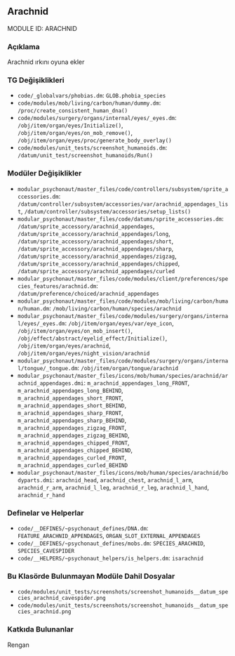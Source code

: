 ## Arachnid

MODULE ID: ARACHNID

### Açıklama

Arachnid ırkını oyuna ekler

### TG Değişiklikleri

- `code/_globalvars/phobias.dm`: `GLOB.phobia_species`
- `code/modules/mob/living/carbon/human/dummy.dm`: `/proc/create_consistent_human_dna()`
- `code/modules/surgery/organs/internal/eyes/_eyes.dm`: `/obj/item/organ/eyes/Initialize()`, `/obj/item/organ/eyes/on_mob_remove()`, `/obj/item/organ/eyes/proc/generate_body_overlay()`
- `code/modules/unit_tests/screenshot_humanoids.dm`: `/datum/unit_test/screenshot_humanoids/Run()`

### Modüler Değişiklikler

- `modular_psychonaut/master_files/code/controllers/subsystem/sprite_accessories.dm`: `/datum/controller/subsystem/accessories/var/arachnid_appendages_list`, `/datum/controller/subsystem/accessories/setup_lists()`
- `modular_psychonaut/master_files/code/datums/sprite_accessories.dm`: `/datum/sprite_accessory/arachnid_appendages`, `/datum/sprite_accessory/arachnid_appendages/long`, `/datum/sprite_accessory/arachnid_appendages/short`, `/datum/sprite_accessory/arachnid_appendages/sharp`, `/datum/sprite_accessory/arachnid_appendages/zigzag`, `/datum/sprite_accessory/arachnid_appendages/chipped`, `/datum/sprite_accessory/arachnid_appendages/curled`
- `modular_psychonaut/master_files/code/modules/client/preferences/species_features/arachnid.dm`: `/datum/preference/choiced/arachnid_appendages`
- `modular_psychonaut/master_files/code/modules/mob/living/carbon/human/human.dm`: `/mob/living/carbon/human/species/arachnid`
- `modular_psychonaut/master_files/code/modules/surgery/organs/internal/eyes/_eyes.dm`: `/obj/item/organ/eyes/var/eye_icon`, `/obj/item/organ/eyes/on_mob_insert()`, `/obj/effect/abstract/eyelid_effect/Initialize()`, `/obj/item/organ/eyes/arachnid`, `/obj/item/organ/eyes/night_vision/arachnid`
- `modular_psychonaut/master_files/code/modules/surgery/organs/internal/tongue/_tongue.dm`: `/obj/item/organ/tongue/arachnid`
- `modular_psychonaut/master_files/icons/mob/human/species/arachnid/arachnid_appendages.dmi`: `m_arachnid_appendages_long_FRONT`, `m_arachnid_appendages_long_BEHIND`, `m_arachnid_appendages_short_FRONT`, `m_arachnid_appendages_short_BEHIND`, `m_arachnid_appendages_sharp_FRONT`, `m_arachnid_appendages_sharp_BEHIND`, `m_arachnid_appendages_zigzag_FRONT`, `m_arachnid_appendages_zigzag_BEHIND`, `m_arachnid_appendages_chipped_FRONT`, `m_arachnid_appendages_chipped_BEHIND`, `m_arachnid_appendages_curled_FRONT`, `m_arachnid_appendages_curled_BEHIND`
- `modular_psychonaut/master_files/icons/mob/human/species/arachnid/bodyparts.dmi`: `arachnid_head`, `arachnid_chest`, `arachnid_l_arm`, `arachnid_r_arm`, `arachnid_l_leg`, `arachnid_r_leg`, `arachnid_l_hand`, `arachnid_r_hand`

### Definelar ve Helperlar

- `code/__DEFINES/~psychonaut_defines/DNA.dm`: `FEATURE_ARACHNID_APPENDAGES`, `ORGAN_SLOT_EXTERNAL_APPENDAGES`
- `code/__DEFINES/~psychonaut_defines/mobs.dm`: `SPECIES_ARACHNID`, `SPECIES_CAVESPIDER`
- `code/__HELPERS/~psychonaut_helpers/is_helpers.dm`: `isarachnid`

### Bu Klasörde Bulunmayan Modüle Dahil Dosyalar

- `code/modules/unit_tests/screenshots/screenshot_humanoids__datum_species_arachnid_cavespider.png`
- `code/modules/unit_tests/screenshots/screenshot_humanoids__datum_species_arachnid.png`

### Katkıda Bulunanlar

Rengan
